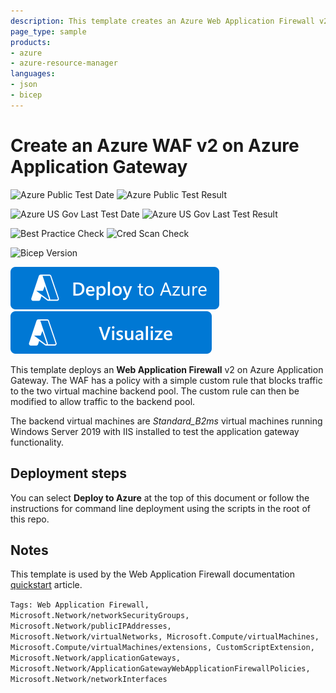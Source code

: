 ```yaml
---
description: This template creates an Azure Web Application Firewall v2 on Azure Application  Gateway with two Windows Server 2016 servers in the backend pool
page_type: sample
products:
- azure
- azure-resource-manager
languages:
- json
- bicep
---
```

# Create an Azure WAF v2 on Azure Application Gateway

![Azure Public Test Date](https://azurequickstartsservice.blob.core.windows.net/badges/demos/ag-docs-wafv2/PublicLastTestDate.svg)
![Azure Public Test Result](https://azurequickstartsservice.blob.core.windows.net/badges/demos/ag-docs-wafv2/PublicDeployment.svg)

![Azure US Gov Last Test Date](https://azurequickstartsservice.blob.core.windows.net/badges/demos/ag-docs-wafv2/FairfaxLastTestDate.svg)
![Azure US Gov Last Test Result](https://azurequickstartsservice.blob.core.windows.net/badges/demos/ag-docs-wafv2/FairfaxDeployment.svg)

![Best Practice Check](https://azurequickstartsservice.blob.core.windows.net/badges/demos/ag-docs-wafv2/BestPracticeResult.svg)
![Cred Scan Check](https://azurequickstartsservice.blob.core.windows.net/badges/demos/ag-docs-wafv2/CredScanResult.svg)

![Bicep Version](https://azurequickstartsservice.blob.core.windows.net/badges/demos/ag-docs-wafv2/BicepVersion.svg)

[![Deploy To Azure](https://raw.githubusercontent.com/Azure/azure-quickstart-templates/master/1-CONTRIBUTION-GUIDE/images/deploytoazure.svg?sanitize=true)](https://portal.azure.com/#create/Microsoft.Template/uri/https%3A%2F%2Fraw.githubusercontent.com%2FAzure%2Fazure-quickstart-templates%2Fmaster%2Fdemos%2Fag-docs-wafv2%2Fazuredeploy.json)
[![Visualize](https://raw.githubusercontent.com/Azure/azure-quickstart-templates/master/1-CONTRIBUTION-GUIDE/images/visualizebutton.svg?sanitize=true)](http://armviz.io/#/?load=https%3A%2F%2Fraw.githubusercontent.com%2FAzure%2Fazure-quickstart-templates%2Fmaster%2Fdemos%2Fag-docs-wafv2%2Fazuredeploy.json)

This template deploys an **Web Application Firewall** v2 on Azure Application Gateway. The WAF has a policy with a simple custom rule that blocks traffic to the two virtual machine backend pool. The custom rule can then be modified to allow traffic to the backend pool.

The backend virtual machines are *Standard_B2ms* virtual machines running Windows Server 2019 with IIS installed to test the application gateway functionality.

## Deployment steps

You can select **Deploy to Azure** at the top of this document or follow the instructions for command line deployment using the scripts in the root of this repo.

## Notes

This template is used by the Web Application Firewall documentation [quickstart](https://docs.microsoft.com/azure/web-application-firewall/ag/quick-create-template) article.

`Tags: Web Application Firewall, Microsoft.Network/networkSecurityGroups, Microsoft.Network/publicIPAddresses, Microsoft.Network/virtualNetworks, Microsoft.Compute/virtualMachines, Microsoft.Compute/virtualMachines/extensions, CustomScriptExtension, Microsoft.Network/applicationGateways, Microsoft.Network/ApplicationGatewayWebApplicationFirewallPolicies, Microsoft.Network/networkInterfaces`
